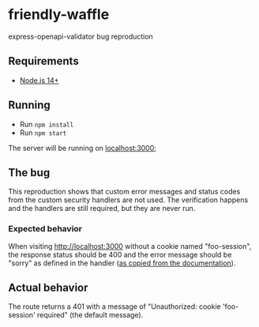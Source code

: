 # friendly-waffle
express-openapi-validator bug reproduction

## Requirements

- [Node.js 14+](https://nodejs.org/en/)

## Running

- Run `npm install`
- Run `npm start`

The server will be running on [localhost:3000](http://localhost:3000);

## The bug

This reproduction shows that custom error messages and status codes from the custom security handlers are not used. The
verification happens and the handlers are still required, but they are never run.

### Expected behavior

When visiting [http://localhost:3000](http://localhost:3000) without a cookie named "foo-session", the response status
should be 400 and the error message should be "sorry" as defined in the handler
([as copied from the documentation](https://github.com/cdimascio/express-openapi-validator#Advanced-Usage)).

## Actual behavior

The route returns a 401 with a message of "Unauthorized: cookie 'foo-session' required" (the default message).
